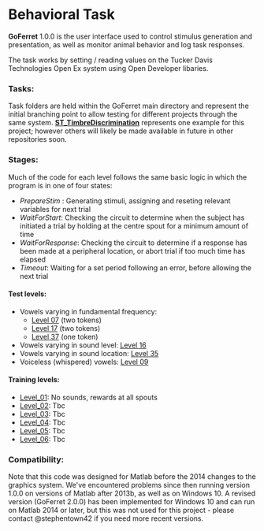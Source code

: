 # Behavioral Task

**GoFerret** 1.0.0 is the user interface used to control stimulus generation and presentation, as well as monitor animal behavior and log task responses. 

The task works by setting / reading values on the Tucker Davis Technologies Open Ex system using Open Developer libaries.

### Tasks:
Task folders are held within the GoFerret main directory and represent the initial branching point to allow testing for different projects through the same system. [**ST_TimbreDiscrimination**](https://github.com/stephentown42/Perceptual_Constancy_for_Vowels/tree/main/behavioral_task/GoFerret/ST_TimbreDiscrimination) represents one example for this project; however others will likely be made available in future in other repositories soon.

### Stages:

Much of the code for each level follows the same basic logic in which the program is in one of four states:

* *PrepareStim* : Generating stimuli, assigning and reseting relevant variables for next trial
* *WaitForStart*: Checking the circuit to determine when the subject has initiated a trial by holding at the centre spout for a minimum amount of time
* *WaitForResponse*: Checking the circuit to determine if a response has been made at a peripheral location, or abort trial if too much time has elapsed
* *Timeout*: Waiting for a set period following an error, before allowing the next trial


#### Test levels:

* Vowels varying in fundamental frequency: 
  * [Level 07](https://github.com/stephentown42/Perceptual_Constancy_for_Vowels/blob/main/behavioral_task/GoFerret/ST_TimbreDiscrimination/stages/level07.m) (two tokens)
  * [Level 17](https://github.com/stephentown42/Perceptual_Constancy_for_Vowels/blob/main/behavioral_task/GoFerret/ST_TimbreDiscrimination/stages/level17.m) (two tokens)
  * [Level 37](https://github.com/stephentown42/Perceptual_Constancy_for_Vowels/blob/main/behavioral_task/GoFerret/ST_TimbreDiscrimination/stages/level37.m) (one token)
* Vowels varying in sound level: [Level 16](https://github.com/stephentown42/Perceptual_Constancy_for_Vowels/blob/main/behavioral_task/GoFerret/ST_TimbreDiscrimination/stages/level16.m)
* Vowels varying in sound location: [Level 35](https://github.com/stephentown42/Perceptual_Constancy_for_Vowels/blob/main/behavioral_task/GoFerret/ST_TimbreDiscrimination/stages/level35.m)
* Voiceless (whispered) vowels: [Level 09](https://github.com/stephentown42/Perceptual_Constancy_for_Vowels/blob/main/behavioral_task/GoFerret/ST_TimbreDiscrimination/stages/level09.m)


#### Training levels:
* [Level_01](https://github.com/stephentown42/Perceptual_Constancy_for_Vowels/blob/main/behavioral_task/GoFerret/ST_TimbreDiscrimination/stages/level01.m): No sounds, rewards at all spouts
* [Level_02](https://github.com/stephentown42/Perceptual_Constancy_for_Vowels/blob/main/behavioral_task/GoFerret/ST_TimbreDiscrimination/stages/level02.m): Tbc
* [Level_03](https://github.com/stephentown42/Perceptual_Constancy_for_Vowels/blob/main/behavioral_task/GoFerret/ST_TimbreDiscrimination/stages/level03.m): Tbc
* [Level_04](https://github.com/stephentown42/Perceptual_Constancy_for_Vowels/blob/main/behavioral_task/GoFerret/ST_TimbreDiscrimination/stages/level04.m): Tbc
* [Level_05](https://github.com/stephentown42/Perceptual_Constancy_for_Vowels/blob/main/behavioral_task/GoFerret/ST_TimbreDiscrimination/stages/level05.m): Tbc
* [Level_06](https://github.com/stephentown42/Perceptual_Constancy_for_Vowels/blob/main/behavioral_task/GoFerret/ST_TimbreDiscrimination/stages/level06.m): Tbc

### Compatibility:
Note that this code was designed for Matlab before the 2014 changes to the graphics system. We've encountered problems since then running version 1.0.0 on versions of Matlab after 2013b, as well as on Windows 10. A revised version (GoFerret 2.0.0) has been implemented for Windows 10 and can run on Matlab 2014 or later, but this was not used for this project - please contact @stephentown42 if you need more recent versions.
